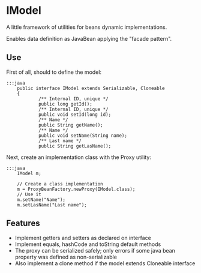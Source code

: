 IModel
======

A little framework of utilities for beans dynamic implementations.

Enables data definition as JavaBean applying the "facade pattern".

Use
---

First of all, should to define the model:

    :::java
        public interface IModel extends Serializable, Cloneable
        {
                /** Internal ID, unique */
                public long getId();
                /** Internal ID, unique */
                public void setId(long id);
                /** Name */
                public String getName();
                /** Name */
                public void setName(String name);
                /** Last name */
                public String getLasName();

Next, create an implementation class with the Proxy utility:

    :::java
        IModel m;

        // Create a class implementation        
        m = ProxyBeanFactory.newProxy(IModel.class);
        // Use it
        m.setName("Name");
        m.setLasName("Last name");

Features
--------

* Implement getters and setters as declared on interface
* Implement equals, hashCode and toString default methods
* The proxy can be serialized safely; only errors if some java bean property was defined as non-serializable
* Also implement a clone method if the model extends Cloneable interface


